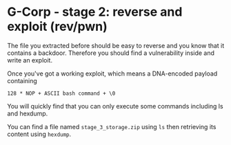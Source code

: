 # G-Corp - stage 2: reverse and exploit (rev/pwn) 

The file you extracted before should be easy to reverse and you know that it
contains a backdoor. Therefore you should find a vulnerability inside and write
an exploit.

Once you've got a working exploit, which means a DNA-encoded payload containing

`128 * NOP + ASCII bash command + \0`

You will quickly find that you can only execute some commands including ls and hexdump.

You can find a file named `stage_3_storage.zip` using `ls` then retrieving its
content using `hexdump`.
